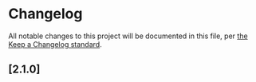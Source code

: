 # Changelog

All notable changes to this project will be documented in this file, per [the Keep a Changelog standard](http://keepachangelog.com/).

## [2.1.0]
